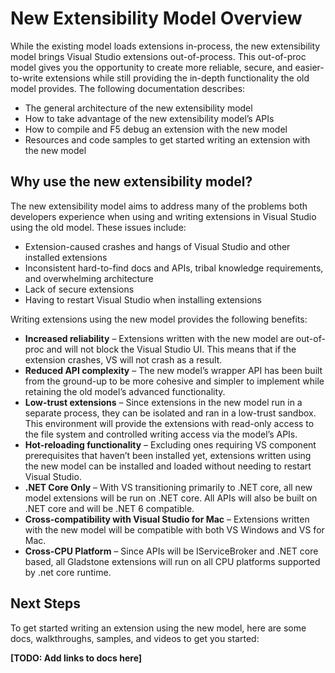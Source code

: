 # New Extensibility Model Overview

While the existing model loads extensions in-process, the new extensibility model brings Visual Studio extensions out-of-process.  This out-of-proc model gives you the opportunity to create more reliable, secure, and easier-to-write extensions while still providing the in-depth functionality the old model provides.  The following documentation describes:

* The general architecture of the new extensibility model
* How to take advantage of the new extensibility model’s APIs
* How to compile and F5 debug an extension with the new model 
* Resources and code samples to get started writing an extension with the new model

## Why use the new extensibility model?

The new extensibility model aims to address many of the problems both developers experience when using and writing extensions in Visual Studio using the old model.  These issues include:

* Extension-caused crashes and hangs of Visual Studio and other installed extensions
* Inconsistent hard-to-find docs and APIs, tribal knowledge requirements, and overwhelming architecture
* Lack of secure extensions
* Having to restart Visual Studio when installing extensions

Writing extensions using the new model provides the following benefits:

* **Increased reliability** – Extensions written with the new model are out-of-proc and will not block the Visual Studio UI.  This means that if the extension crashes, VS will not crash as a result. 
* **Reduced API complexity** – The new model’s wrapper API has been built from the ground-up to be more cohesive and simpler to implement while retaining the old model’s advanced functionality.
* **Low-trust extensions** – Since extensions in the new model run in a separate process, they can be isolated and ran in a low-trust sandbox. This environment will provide the extensions with read-only access to the file system and controlled writing access via the model’s APIs. 
* **Hot-reloading functionality** – Excluding ones requiring VS component prerequisites that haven’t been installed yet, extensions written using the new model can be installed and loaded without needing to restart Visual Studio.
* **.NET Core Only** – With VS transitioning primarily to .NET core, all new model extensions will be run on .NET core.  All APIs will also be built on .NET core and will be .NET 6 compatible.
* **Cross-compatibility with Visual Studio for Mac** – Extensions written with the new model will be compatible with both VS Windows and VS for Mac.
* **Cross-CPU Platform** – Since APIs will be IServiceBroker and .NET core based, all Gladstone extensions will run on all CPU platforms supported by .net core runtime.

## Next Steps

To get started writing an extension using the new model, here are some docs, walkthroughs, samples, and videos to get you started:

**[TODO: Add links to docs here]**
